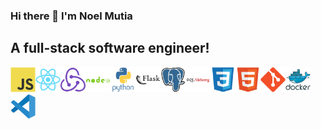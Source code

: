 ### Hi there 👋 I'm Noel Mutia

##                                                                A full-stack software engineer!
<img src="https://github.com/devicons/devicon/blob/v2.15.1/icons/javascript/javascript-original.svg" height=40 /><img src="https://github.com/devicons/devicon/blob/v2.15.1/icons/react/react-original.svg" height=40 /><img src="https://github.com/devicons/devicon/blob/v2.15.1/icons/redux/redux-original.svg" height=40 /><img src="https://github.com/devicons/devicon/blob/v2.15.1/icons/nodejs/nodejs-plain-wordmark.svg" height=40 /><img src="https://github.com/devicons/devicon/blob/v2.15.1/icons/python/python-original-wordmark.svg" height=40 /><img src="https://github.com/devicons/devicon/blob/v2.15.1/icons/flask/flask-original-wordmark.svg" height=40 /><img src="https://github.com/devicons/devicon/blob/v2.15.1/icons/postgresql/postgresql-original.svg" height=40 /><img src="https://github.com/devicons/devicon/blob/v2.15.1/icons/sqlalchemy/sqlalchemy-original-wordmark.svg" height=40 /><img src="https://github.com/devicons/devicon/blob/v2.15.1/icons/css3/css3-original.svg" height=40 /><img src="https://github.com/devicons/devicon/blob/v2.15.1/icons/html5/html5-original.svg" height=40 /><img src="https://github.com/devicons/devicon/blob/v2.15.1/icons/git/git-original.svg" height=40 /><img src="https://github.com/devicons/devicon/blob/v2.15.1/icons/docker/docker-original-wordmark.svg" height=40 /><img src="https://github.com/devicons/devicon/blob/v2.15.1/icons/vscode/vscode-original.svg" height=40 />
<!--
**leonphoenix21/leonphoenix21** is a ✨ _special_ ✨ repository because its `README.md` (this file) appears on your GitHub profile.

Here are some ideas to get you started:



